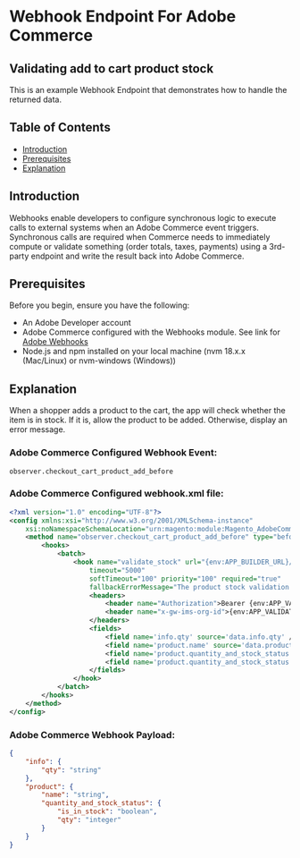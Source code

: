 # Webhook Endpoint For Adobe Commerce
## Validating add to cart product stock

This is an example Webhook Endpoint that demonstrates how to handle the returned data.

## Table of Contents

- [Introduction](#introduction)
- [Prerequisites](#prerequisites)
- [Explanation](#explanation)

## Introduction

Webhooks enable developers to configure synchronous logic to execute calls to external systems when an Adobe Commerce event triggers. Synchronous calls are required when Commerce needs to immediately compute or validate something (order totals, taxes, payments) using a 3rd-party endpoint and write the result back into Adobe Commerce.

## Prerequisites

Before you begin, ensure you have the following:

- An Adobe Developer account
- Adobe Commerce configured with the Webhooks module. See link for [Adobe Webhooks](https://developer.adobe.com/commerce/extensibility/webhooks/installation/)
- Node.js and npm installed on your local machine (nvm 18.x.x (Mac/Linux) or nvm-windows (Windows))

## Explanation

When a shopper adds a product to the cart, the app will check whether the item is in stock. If it is, allow the product to be added. Otherwise, display an error message.

### Adobe Commerce Configured Webhook Event:
```observer.checkout_cart_product_add_before```

### Adobe Commerce Configured webhook.xml file:
```xml
<?xml version="1.0" encoding="UTF-8"?>
<config xmlns:xsi="http://www.w3.org/2001/XMLSchema-instance"
    xsi:noNamespaceSchemaLocation="urn:magento:module:Magento_AdobeCommerceWebhooks:etc/webhooks.xsd">
    <method name="observer.checkout_cart_product_add_before" type="before">
        <hooks>
            <batch>
                <hook name="validate_stock" url="{env:APP_BUILDER_URL}/product-validate-stock"
                    timeout="5000"
                    softTimeout="100" priority="100" required="true"
                    fallbackErrorMessage="The product stock validation failed">
                    <headers>
                        <header name="Authorization">Bearer {env:APP_VALIDATE_STOCK_AUTHORIZATION_TOKEN}</header>
                        <header name="x-gw-ims-org-id">{env:APP_VALIDATE_STOCK_ORG_ID}</header>
                    </headers>
                    <fields>
                        <field name='info.qty' source='data.info.qty' />
                        <field name='product.name' source='data.product.name' />
                        <field name='product.quantity_and_stock_status.is_in_stock' source='data.product.quantity_and_stock_status.is_in_stock' />
                        <field name='product.quantity_and_stock_status.qty' source='data.product.quantity_and_stock_status.qty' />
                    </fields>
                </hook>
            </batch>
        </hooks>
    </method>
</config>
```

### Adobe Commerce Webhook Payload:
```json
{
    "info": {
        "qty": "string"
    },
    "product": {
        "name": "string",
        "quantity_and_stock_status": {
            "is_in_stock": "boolean",
            "qty": "integer"
        }
    }
}
```
